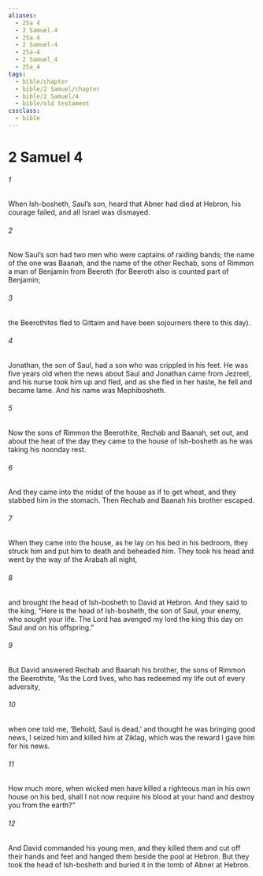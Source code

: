 ```yaml
---
aliases:
  - 2Sa 4
  - 2 Samuel.4
  - 2Sa.4
  - 2 Samuel-4
  - 2Sa-4
  - 2 Samuel_4
  - 2Sa_4
tags:
  - bible/chapter
  - bible/2 Samuel/chapter
  - bible/2 Samuel/4
  - bible/old testament
cssclass:
  - bible
---
```


# 2 Samuel 4

###### 1
When Ish-bosheth, Saul’s son, heard that Abner had died at Hebron, his courage failed, and all Israel was dismayed.
###### 2
Now Saul’s son had two men who were captains of raiding bands; the name of the one was Baanah, and the name of the other Rechab, sons of Rimmon a man of Benjamin from Beeroth (for Beeroth also is counted part of Benjamin;
###### 3
the Beerothites fled to Gittaim and have been sojourners there to this day).
###### 4
Jonathan, the son of Saul, had a son who was crippled in his feet. He was five years old when the news about Saul and Jonathan came from Jezreel, and his nurse took him up and fled, and as she fled in her haste, he fell and became lame. And his name was Mephibosheth.
###### 5
Now the sons of Rimmon the Beerothite, Rechab and Baanah, set out, and about the heat of the day they came to the house of Ish-bosheth as he was taking his noonday rest.
###### 6
And they came into the midst of the house as if to get wheat, and they stabbed him in the stomach. Then Rechab and Baanah his brother escaped.
###### 7
When they came into the house, as he lay on his bed in his bedroom, they struck him and put him to death and beheaded him. They took his head and went by the way of the Arabah all night,
###### 8
and brought the head of Ish-bosheth to David at Hebron. And they said to the king, “Here is the head of Ish-bosheth, the son of Saul, your enemy, who sought your life. The Lord has avenged my lord the king this day on Saul and on his offspring.”
###### 9
But David answered Rechab and Baanah his brother, the sons of Rimmon the Beerothite, “As the Lord lives, who has redeemed my life out of every adversity,
###### 10
when one told me, ‘Behold, Saul is dead,’ and thought he was bringing good news, I seized him and killed him at Ziklag, which was the reward I gave him for his news.
###### 11
How much more, when wicked men have killed a righteous man in his own house on his bed, shall I not now require his blood at your hand and destroy you from the earth?”
###### 12
And David commanded his young men, and they killed them and cut off their hands and feet and hanged them beside the pool at Hebron. But they took the head of Ish-bosheth and buried it in the tomb of Abner at Hebron.


